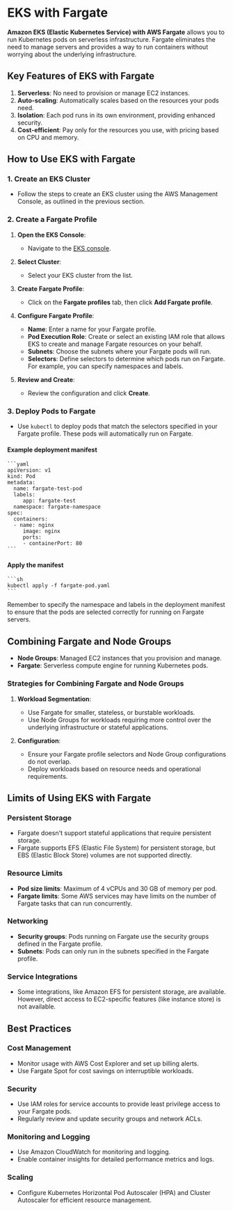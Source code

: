 
# EKS with Fargate

**Amazon EKS (Elastic Kubernetes Service) with AWS Fargate** allows you to run Kubernetes pods on serverless infrastructure. Fargate eliminates the need to manage servers and provides a way to run containers without worrying about the underlying infrastructure.

## Key Features of EKS with Fargate

1. **Serverless**: No need to provision or manage EC2 instances.
2. **Auto-scaling**: Automatically scales based on the resources your pods need.
3. **Isolation**: Each pod runs in its own environment, providing enhanced security.
4. **Cost-efficient**: Pay only for the resources you use, with pricing based on CPU and memory.

## How to Use EKS with Fargate

### 1. **Create an EKS Cluster**

- Follow the steps to create an EKS cluster using the AWS Management Console, as outlined in the previous section.

### 2. **Create a Fargate Profile**

   1. **Open the EKS Console**:
      - Navigate to the [EKS console](https://console.aws.amazon.com/eks/home).

   2. **Select Cluster**:
      - Select your EKS cluster from the list.

   3. **Create Fargate Profile**:
      - Click on the **Fargate profiles** tab, then click **Add Fargate profile**.

   4. **Configure Fargate Profile**:
      - **Name**: Enter a name for your Fargate profile.
      - **Pod Execution Role**: Create or select an existing IAM role that allows EKS to create and manage Fargate resources on your behalf.
      - **Subnets**: Choose the subnets where your Fargate pods will run.
      - **Selectors**: Define selectors to determine which pods run on Fargate. For example, you can specify namespaces and labels.

   5. **Review and Create**:
      - Review the configuration and click **Create**.

### 3. **Deploy Pods to Fargate**

- Use `kubectl` to deploy pods that match the selectors specified in your Fargate profile. These pods will automatically run on Fargate.

#### Example deployment manifest

    ```yaml
    apiVersion: v1
    kind: Pod
    metadata:
      name: fargate-test-pod
      labels:
         app: fargate-test
      namespace: fargate-namespace
    spec:
      containers:
      - name: nginx
         image: nginx
         ports:
         - containerPort: 80
    ```

#### Apply the manifest

    ```sh
    kubectl apply -f fargate-pod.yaml
    ```

Remember to specify the namespace and labels in the deployment manifest to ensure that the pods are selected correctly for running on Fargate servers.

## Combining Fargate and Node Groups

- **Node Groups**: Managed EC2 instances that you provision and manage.
- **Fargate**: Serverless compute engine for running Kubernetes pods.

### Strategies for Combining Fargate and Node Groups

1. **Workload Segmentation**:
   - Use Fargate for smaller, stateless, or burstable workloads.
   - Use Node Groups for workloads requiring more control over the underlying infrastructure or stateful applications.

2. **Configuration**:
   - Ensure your Fargate profile selectors and Node Group configurations do not overlap.
   - Deploy workloads based on resource needs and operational requirements.

## Limits of Using EKS with Fargate

### **Persistent Storage**

- Fargate doesn't support stateful applications that require persistent storage.
- Fargate supports EFS (Elastic File System) for persistent storage, but EBS (Elastic Block Store) volumes are not supported directly.

### **Resource Limits**

- **Pod size limits**: Maximum of 4 vCPUs and 30 GB of memory per pod.
- **Fargate limits**: Some AWS services may have limits on the number of Fargate tasks that can run concurrently.

### **Networking**

- **Security groups**: Pods running on Fargate use the security groups defined in the Fargate profile.
- **Subnets**: Pods can only run in the subnets specified in the Fargate profile.

### **Service Integrations**

- Some integrations, like Amazon EFS for persistent storage, are available. However, direct access to EC2-specific features (like instance store) is not available.

## Best Practices

### **Cost Management**

- Monitor usage with AWS Cost Explorer and set up billing alerts.
- Use Fargate Spot for cost savings on interruptible workloads.

### **Security**

- Use IAM roles for service accounts to provide least privilege access to your Fargate pods.
- Regularly review and update security groups and network ACLs.

### **Monitoring and Logging**

- Use Amazon CloudWatch for monitoring and logging.
- Enable container insights for detailed performance metrics and logs.

### **Scaling**

- Configure Kubernetes Horizontal Pod Autoscaler (HPA) and Cluster Autoscaler for efficient resource management.
